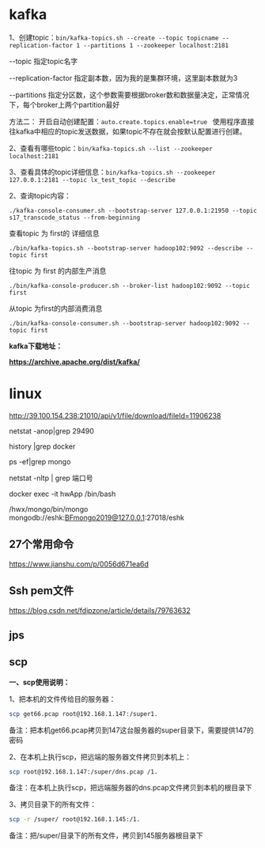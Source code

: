 

#  kafka

1、创建topic：`bin/kafka-topics.sh --create --topic topicname --replication-factor 1 --partitions 1 --zookeeper localhost:2181 `

--topic 指定topic名字

--replication-factor 指定副本数，因为我的是集群环境，这里副本数就为3

--partitions 指定分区数，这个参数需要根据broker数和数据量决定，正常情况下，每个broker上两个partition最好

方法二：
开启自动创建配置：`auto.create.topics.enable=true `
使用程序直接往kafka中相应的topic发送数据，如果topic不存在就会按默认配置进行创建。

2、查看有哪些topic：`bin/kafka-topics.sh --list --zookeeper localhost:2181`

3、查看具体的topic详细信息：`bin/kafka-topics.sh --zookeeper 127.0.0.1:2181 --topic lx_test_topic --describe`

2、查询topic内容：

`./kafka-console-consumer.sh --bootstrap-server 127.0.0.1:21950 --topic s17_transcode_status --from-beginning`



查看topic 为 first的 详细信息

`./bin/kafka-topics.sh --bootstrap-server hadoop102:9092 --describe --topic first`

往topic 为 first 的内部生产消息

`./bin/kafka-console-producer.sh --broker-list hadoop102:9092 --topic first`

从topic 为first的内部消费消息

`./bin/kafka-console-consumer.sh --bootstrap-server hadoop102:9092 --topic first`



**kafka下载地址：**

 

**https://archive.apache.org/dist/kafka/**

# linux

http://39.100.154.238:21010/api/v1/file/download/fileId=11906238

netstat -anop|grep 29490

history |grep docker

ps -ef|grep mongo

netstat -nltp | grep 端口号

docker exec -it hwApp /bin/bash



/hwx/mongo/bin/mongo mongodb://eshk:BFmongo2019@127.0.0.1:27018/eshk



## 27个常用命令

https://www.jianshu.com/p/0056d671ea6d

## Ssh pem文件

https://blog.csdn.net/fdipzone/article/details/79763632

## jps

## scp

**一、scp使用说明：**

1、把本机的文件传给目的服务器：

```bash
scp get66.pcap root@192.168.1.147:/super1.
```

备注：把本机get66.pcap拷贝到147这台服务器的super目录下，需要提供147的密码

2、在本机上执行scp，把远端的服务器文件拷贝到本机上：

```bash
scp root@192.168.1.147:/super/dns.pcap /1.
```

备注：在本机上执行scp，把远端服务器的dns.pcap文件拷贝到本机的根目录下

3、拷贝目录下的所有文件：

```bash
scp -r /super/ root@192.168.1.145:/1.
```

备注：把/super/目录下的所有文件，拷贝到145服务器根目录下